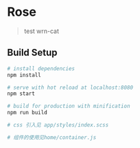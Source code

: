 # Rose

> test wrn-cat

## Build Setup

```bash
# install dependencies
npm install

# serve with hot reload at localhost:8080
npm start

# build for production with minification
npm run build

# css 引入见 app/styles/index.scss

# 组件的使用见home/container.js

```
